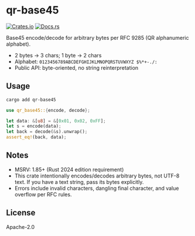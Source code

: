 # qr-base45

[![Crates.io](https://img.shields.io/crates/v/qr-base45.svg)](https://crates.io/crates/qr-base45)
[![Docs.rs](https://docs.rs/qr-base45/badge.svg)](https://docs.rs/qr-base45)

Base45 encode/decode for arbitrary bytes per RFC 9285 (QR alphanumeric alphabet).

- 2 bytes -> 3 chars; 1 byte -> 2 chars
- Alphabet: `0123456789ABCDEFGHIJKLMNOPQRSTUVWXYZ $%*+-./:`
- Public API: byte-oriented, no string reinterpretation

## Usage

```bash
cargo add qr-base45
```

```rust
use qr_base45::{encode, decode};

let data: &[u8] = &[0x01, 0x02, 0xFF];
let s = encode(data);
let back = decode(&s).unwrap();
assert_eq!(back, data);
```

## Notes
- MSRV: 1.85+ (Rust 2024 edition requirement)
- This crate intentionally encodes/decodes arbitrary bytes, not UTF-8 text. If you have a text string, pass its bytes explicitly.
- Errors include invalid characters, dangling final character, and value overflow per RFC rules.

## License
Apache-2.0
